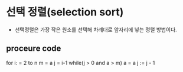 # 선택 정렬(selection sort)
  - 선택정렬은 가장 작은 원소를 선택해 차례대로 앞자리에 넣는 정렬 방법이다.
  
  ## proceure code
  for i: = 2 to n
       m = a
       j = i-1
       while(j > 0 and a > m)
           a = a
           j := j - 1
          
          
